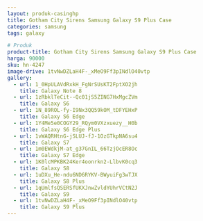 ```yaml
---
layout: produk-casinghp
title: Gotham City Sirens Samsung Galaxy S9 Plus Case
categories: samsung
tags: galaxy

# Produk
product-title: Gotham City Sirens Samsung Galaxy S9 Plus Case
harga: 90000
sku: hn-4247
image-drive: 1tvNwDZLaH4F-_xMeO9Ff3pINdlO40vtp
gallery:
  - url: 1_0HpULAVdRxkH_FgNrSUsKT2FptXO2jh
    title: Galaxy Note 8
  - url: 1zRbklTeCit--Qc01jS5ZING7HxMgcZVm
    title: Galaxy S6
  - url: 1N_89ROL-fy-I9Nx3QQ59kOM_tDFYEHxP
    title: Galaxy S6 Edge
  - url: 1Y4Me5e0COGY29_RQym0VXzxuezy__H0b
    title: Galaxy S6 Edge Plus
  - url: 1vWAQRHtnG-jSLUJ-fJ-1OzGTkpNA6su4
    title: Galaxy S7
  - url: 1m0EWdkjM-at_g37GnIL_66TzjOcER8Oc
    title: Galaxy S7 Edge
  - url: 1K0lcMPKBK24Ker4oonrkn2-LlbvK0cq3
    title: Galaxy S8
  - url: 1uDXu_He-ndu6ND6RYKV-BWyuiFg3wTJX
    title: Galaxy S8 Plus
  - url: 1qUmlfsQSERSfUKXJnwZvldYUhrVCtN2J
    title: Galaxy S9
  - url: 1tvNwDZLaH4F-_xMeO9Ff3pINdlO40vtp
    title: Galaxy S9 Plus
---
```

